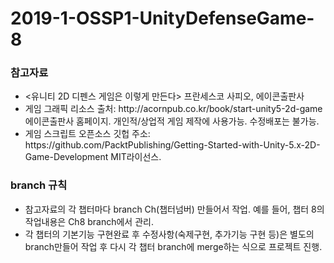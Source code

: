 # 2019-1-OSSP1-UnityDefenseGame-8

<h3>참고자료</h3>
<ul>
  <li><유니티 2D 디펜스 게임은 이렇게 만든다> 프란세스코 사피오, 에이콘출판사</li>
<li>게임 그래픽 리소스 출처: http://acornpub.co.kr/book/start-unity5-2d-game 에이콘출판사 홈페이지. 개인적/상업적 게임 제작에 사용가능. 수정배포는 불가능.</li>
<li>게임 스크립트 오픈소스 깃헙 주소: https://github.com/PacktPublishing/Getting-Started-with-Unity-5.x-2D-Game-Development MIT라이선스.</li>
</ul>

<h3>branch 규칙</h3>
<ul>
<li>참고자료의 각 챕터마다 branch Ch(챕터넘버) 만들어서 작업. 예를 들어, 챕터 8의 작업내용은 Ch8 branch에서 관리.</li>
<li>각 챕터의 기본기능 구현완료 후 수정사항(숙제구현, 추가기능 구현 등)은 별도의 branch만들어 작업 후 다시 각 챕터 branch에 merge하는 식으로 프로젝트 진행.</li>
 </ul>
